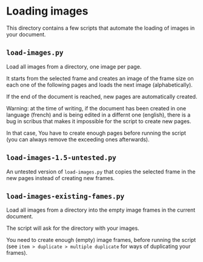 # Loading images

This directory contains a few scripts that automate the loading of images in your document.

## `load-images.py`

Load all images from a directory, one image per page.

It starts from the selected frame and creates an image of the frame size on each one of the following pages and loads the next image (alphabetically).

If the end of the document is reached, new pages are automatically created.

Warning: at the time of writing, if the document has been created in one language (french) and is being edited in a differnt one (english), there is a bug in scribus that makes it impossible for the script to create new pages.

In that case, You have to create enough pages before running the script (you can always remove the exceeding ones afterwards).

## `load-images-1.5-untested.py`

An untested version of `load-images.py` that copies the selected frame in the new pages instead of creating new frames.

## `load-images-existing-fames.py`

Load all images from a directory into the empty image frames in the current document.

The script will ask for the directory with your images.

You need to create enough (empty) image frames, before running the script (see `item > duplicate > multiple duplicate` for ways of duplicating your frames).
